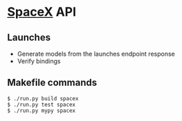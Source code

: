 # [SpaceX](https://github.com/r-spacex/SpaceX-API) API

## Launches

- Generate models from the launches endpoint response
- Verify bindings

## Makefile commands

```console
$ ./run.py build spacex
$ ./run.py test spacex
$ ./run.py mypy spacex
```
